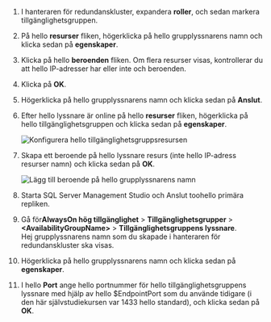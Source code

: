 1. I hanteraren för redundanskluster, expandera **roller**, och sedan markera tillgänglighetsgruppen.  

2. På hello **resurser** fliken, högerklicka på hello grupplyssnarens namn och klicka sedan på **egenskaper**.

3. Klicka på hello **beroenden** fliken. Om flera resurser visas, kontrollerar du att hello IP-adresser har eller inte och beroenden.  

4. Klicka på **OK**.

5. Högerklicka på hello grupplyssnarens namn och klicka sedan på **Anslut**.

6. Efter hello lyssnare är online på hello **resurser** fliken, högerklicka på hello tillgänglighetsgruppen och klicka sedan på **egenskaper**.
   
    ![Konfigurera hello tillgänglighetsgruppsresursen](./media/virtual-machines-sql-server-configure-alwayson-availability-group-listener/IC678772.gif)

7. Skapa ett beroende på hello lyssnare resurs (inte hello IP-adress resurser namn) och klicka sedan på **OK**.
   
    ![Lägg till beroende på hello grupplyssnarens namn](./media/virtual-machines-sql-server-configure-alwayson-availability-group-listener/IC678773.gif)

8. Starta SQL Server Management Studio och Anslut toohello primära repliken.

9. Gå för**AlwaysOn hög tillgänglighet** > **Tillgänglighetsgrupper** > **\<AvailabilityGroupName\>**   >  **Tillgänglighetsgruppens lyssnare**.  
    Hej grupplyssnarens namn som du skapade i hanteraren för redundanskluster ska visas.

10. Högerklicka på hello grupplyssnarens namn och klicka sedan på **egenskaper**.

11. I hello **Port** ange hello portnummer för hello tillgänglighetsgruppens lyssnare med hjälp av hello $EndpointPort som du använde tidigare (i den här självstudiekursen var 1433 hello standard), och klicka sedan på **OK**.

